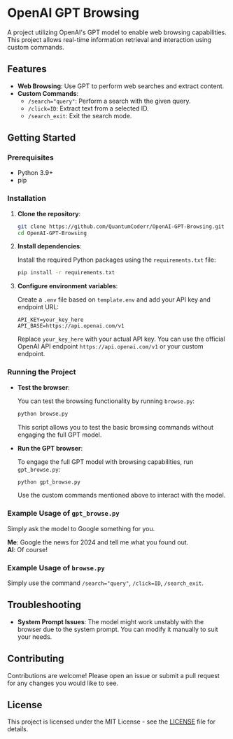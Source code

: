 # OpenAI GPT Browsing

A project utilizing OpenAI's GPT model to enable web browsing capabilities. This project allows real-time information retrieval and interaction using custom commands.

## Features

- **Web Browsing**: Use GPT to perform web searches and extract content.
- **Custom Commands**:
  - `/search="query"`: Perform a search with the given query.
  - `/click=ID`: Extract text from a selected ID.
  - `/search_exit`: Exit the search mode.


## Getting Started

### Prerequisites

- Python 3.9+
- pip

### Installation

1. **Clone the repository**:

   ```bash
   git clone https://github.com/QuantumCoderr/OpenAI-GPT-Browsing.git
   cd OpenAI-GPT-Browsing
   ```

2. **Install dependencies**:

   Install the required Python packages using the `requirements.txt` file:

   ```bash
   pip install -r requirements.txt
   ```

3. **Configure environment variables**:

   Create a `.env` file based on `template.env` and add your API key and endpoint URL:

   ```plaintext
   API_KEY=your_key_here
   API_BASE=https://api.openai.com/v1
   ```

   Replace `your_key_here` with your actual API key. You can use the official OpenAI API endpoint `https://api.openai.com/v1` or your custom endpoint.

### Running the Project

- **Test the browser**:

  You can test the browsing functionality by running `browse.py`:

  ```bash
  python browse.py
  ```

  This script allows you to test the basic browsing commands without engaging the full GPT model.

- **Run the GPT browser**:

  To engage the full GPT model with browsing capabilities, run `gpt_browse.py`:

  ```bash
  python gpt_browse.py
  ```

  Use the custom commands mentioned above to interact with the model.

### Example Usage of `gpt_browse.py`

Simply ask the model to Google something for you.

**Me**: Google the news for 2024 and tell me what you found out.  
**AI**: Of course!

### Example Usage of `browse.py`

Simply use the command `/search="query"`, `/click=ID`, `/search_exit`.

## Troubleshooting

- **System Prompt Issues**: The model might work unstably with the browser due to the system prompt. You can modify it manually to suit your needs.

## Contributing

Contributions are welcome! Please open an issue or submit a pull request for any changes you would like to see.

## License

This project is licensed under the MIT License - see the [LICENSE](LICENSE) file for details.
